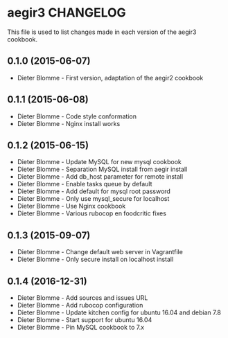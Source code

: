 aegir3 CHANGELOG
================

This file is used to list changes made in each version of the aegir3 cookbook.

0.1.0 (2015-06-07)
------------------
- Dieter Blomme - First version, adaptation of the aegir2 cookbook

0.1.1 (2015-06-08)
------------------
- Dieter Blomme - Code style conformation
- Dieter Blomme - Nginx install works

0.1.2 (2015-06-15)
------------------
- Dieter Blomme - Update MySQL for new mysql cookbook
- Dieter Blomme - Separation MySQL install from aegir install
- Dieter Blomme - Add db_host parameter for remote install
- Dieter Blomme - Enable tasks queue by default
- Dieter Blomme - Add default for mysql root password
- Dieter Blomme - Only use mysql_secure for localhost
- Dieter Blomme - Use Nginx cookbook
- Dieter Blomme - Various rubocop en foodcritic fixes

0.1.3 (2015-09-07)
------------------
- Dieter Blomme - Change default web server in Vagrantfile
- Dieter Blomme - Only secure install on localhost install

0.1.4 (2016-12-31)
------------------
- Dieter Blomme - Add sources and issues URL
- Dieter Blomme - Add rubocop configuration
- Dieter Blomme - Update kitchen config for ubuntu 16.04 and debian 7.8
- Dieter Blomme - Start support for ubuntu 16.04
- Dieter Blomme - Pin MySQL cookbook to 7.x
